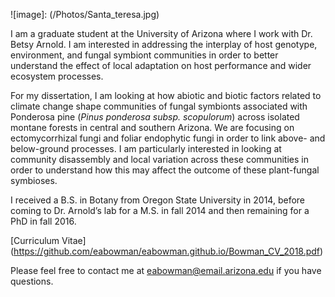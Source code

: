 
![image]: (/Photos/Santa_teresa.jpg)

I am a graduate student at the University of Arizona where I work with Dr. Betsy Arnold. I am interested in addressing the interplay of host genotype, environment, and fungal
symbiont communities in order to better understand the effect of local adaptation on host performance and wider ecosystem processes.

For my dissertation, I am looking at how abiotic and biotic factors related to climate change shape communities of fungal symbionts associated with Ponderosa pine (*Pinus ponderosa subsp. scopulorum*) across isolated montane forests in central and southern Arizona. We are focusing on ectomycorrhizal fungi and foliar endophytic fungi in order to link above- and below-ground processes. I am particularly interested in looking at community disassembly and local variation across these communities in order to understand how this may affect the outcome of these plant-fungal symbioses. 

I received a B.S. in Botany from Oregon State University in 2014, before coming to Dr. Arnold’s lab for a M.S. in fall 2014 and then remaining for a PhD in fall 2016. 

[Curriculum Vitae] (https://github.com/eabowman/eabowman.github.io/Bowman_CV_2018.pdf)

Please feel free to contact me at eabowman@email.arizona.edu if you have questions.
